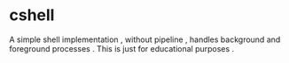 cshell
======

A simple shell implementation , without pipeline , handles background and foreground processes . This is just for educational purposes .